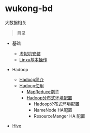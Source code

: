 # wukong-bd

大数据相关



> 目录



* 基础
  * [虚拟机安装](doc/virtualbox.md)
  * [Linxu基本操作](doc/linux.md)
* Hadoop
  * [Hadoop简介](doc/hadoop-overview.md)
  * [Hadoop使用](doc/hadoop.md)
    * [MapReduce例子](examples/mapreduce)
    * [Hadoop分布式环境配置](doc/hadoop-ha.md)
      * Hadoop分布式环境配置
      * NameNode HA配置
      * ResourceManger HA 配置

* [Hive](doc/hive.md)



